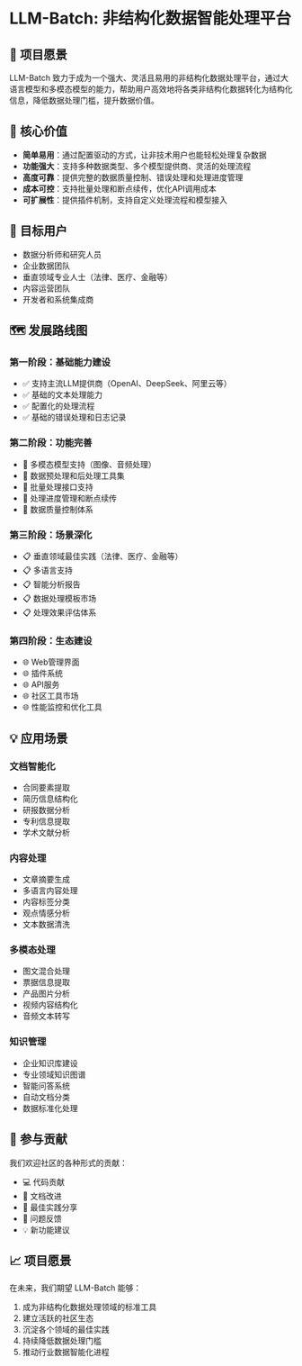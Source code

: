# LLM-Batch: 非结构化数据智能处理平台

## 🎯 项目愿景

LLM-Batch 致力于成为一个强大、灵活且易用的非结构化数据处理平台，通过大语言模型和多模态模型的能力，帮助用户高效地将各类非结构化数据转化为结构化信息，降低数据处理门槛，提升数据价值。

## 🌟 核心价值

- **简单易用**：通过配置驱动的方式，让非技术用户也能轻松处理复杂数据
- **功能强大**：支持多种数据类型、多个模型提供商、灵活的处理流程
- **高度可靠**：提供完整的数据质量控制、错误处理和处理进度管理
- **成本可控**：支持批量处理和断点续传，优化API调用成本
- **可扩展性**：提供插件机制，支持自定义处理流程和模型接入

## 🎯 目标用户

- 数据分析师和研究人员
- 企业数据团队
- 垂直领域专业人士（法律、医疗、金融等）
- 内容运营团队
- 开发者和系统集成商

## 🗺️ 发展路线图

### 第一阶段：基础能力建设
- ✅ 支持主流LLM提供商（OpenAI、DeepSeek、阿里云等）
- ✅ 基础的文本处理能力
- ✅ 配置化的处理流程
- ✅ 基础的错误处理和日志记录

### 第二阶段：功能完善
- 🚀 多模态模型支持（图像、音频处理）
- 🚀 数据预处理和后处理工具集
- 🚀 批量处理接口支持
- 🚀 处理进度管理和断点续传
- 🚀 数据质量控制体系

### 第三阶段：场景深化
- 📋 垂直领域最佳实践（法律、医疗、金融等）
- 📋 多语言支持
- 📋 智能分析报告
- 📋 数据处理模板市场
- 📋 处理效果评估体系

### 第四阶段：生态建设
- 🌐 Web管理界面
- 🌐 插件系统
- 🌐 API服务
- 🌐 社区工具市场
- 🌐 性能监控和优化工具

## 💡 应用场景

### 文档智能化
- 合同要素提取
- 简历信息结构化
- 研报数据分析
- 专利信息提取
- 学术文献分析

### 内容处理
- 文章摘要生成
- 多语言内容处理
- 内容标签分类
- 观点情感分析
- 文本数据清洗

### 多模态处理
- 图文混合处理
- 票据信息提取
- 产品图片分析
- 视频内容结构化
- 音频文本转写

### 知识管理
- 企业知识库建设
- 专业领域知识图谱
- 智能问答系统
- 自动文档分类
- 数据标准化处理

## 🤝 参与贡献

我们欢迎社区的各种形式的贡献：
- 💻 代码贡献
- 📝 文档改进
- 🎨 最佳实践分享
- 🐛 问题反馈
- 💡 新功能建议

## 📈 项目愿景

在未来，我们期望 LLM-Batch 能够：
1. 成为非结构化数据处理领域的标准工具
2. 建立活跃的社区生态
3. 沉淀各个领域的最佳实践
4. 持续降低数据处理门槛
5. 推动行业数据智能化进程 
